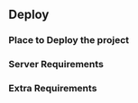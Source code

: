 ## Deploy <!-- Tech Stack--->
<!-- Give a brief description of the project tech stack --->

### Place to Deploy the project
<!-- Define where do you would like to deploy this project -->
<!--  A.k.a Heroku, AWS EC2, Netlify, vercel -->

### Server Requirements
<!-- Describe desired deployment location --->

### Extra Requirements
<!-- List any extra requirements for the project -->



